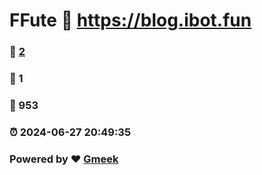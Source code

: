 # FFute :link: https://blog.ibot.fun 
### :page_facing_up: [2](https://blog.ibot.fun/tag.html) 
### :speech_balloon: 1 
### :hibiscus: 953 
### :alarm_clock: 2024-06-27 20:49:35 
### Powered by :heart: [Gmeek](https://github.com/Meekdai/Gmeek)
